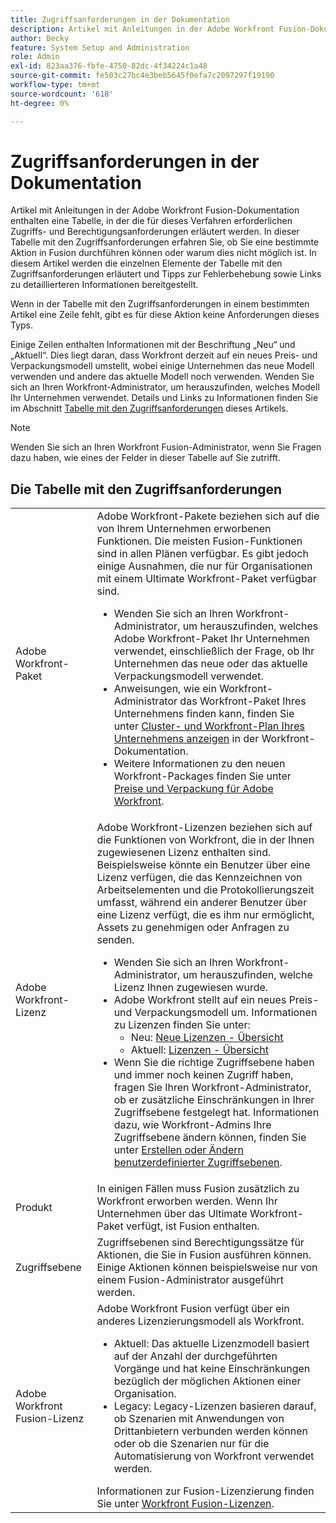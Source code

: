 ```yaml
---
title: Zugriffsanforderungen in der Dokumentation
description: Artikel mit Anleitungen in der Adobe Workfront Fusion-Dokumentation enthalten eine Tabelle, in der die für dieses Verfahren erforderlichen Zugriffs- und Berechtigungsanforderungen erläutert werden. In dieser Tabelle mit den Zugriffsanforderungen erfahren Sie, ob Sie eine bestimmte Aktion in Fusion durchführen können oder warum dies nicht möglich ist. In diesem Artikel werden die einzelnen Elemente der Tabelle mit den Zugriffsanforderungen erläutert und Tipps zur Fehlerbehebung sowie Links zu detaillierteren Informationen bereitgestellt.
author: Becky
feature: System Setup and Administration
role: Admin
exl-id: 823aa376-fbfe-4750-82dc-4f34224c1a48
source-git-commit: fe503c27bc4e3beb5645f0efa7c2097297f19190
workflow-type: tm+mt
source-wordcount: '618'
ht-degree: 0%

---
```


# Zugriffsanforderungen in der Dokumentation

Artikel mit Anleitungen in der Adobe Workfront Fusion-Dokumentation enthalten eine Tabelle, in der die für dieses Verfahren erforderlichen Zugriffs- und Berechtigungsanforderungen erläutert werden. In dieser Tabelle mit den Zugriffsanforderungen erfahren Sie, ob Sie eine bestimmte Aktion in Fusion durchführen können oder warum dies nicht möglich ist. In diesem Artikel werden die einzelnen Elemente der Tabelle mit den Zugriffsanforderungen erläutert und Tipps zur Fehlerbehebung sowie Links zu detaillierteren Informationen bereitgestellt.

Wenn in der Tabelle mit den Zugriffsanforderungen in einem bestimmten Artikel eine Zeile fehlt, gibt es für diese Aktion keine Anforderungen dieses Typs.

Einige Zeilen enthalten Informationen mit der Beschriftung „Neu“ und „Aktuell“. Dies liegt daran, dass Workfront derzeit auf ein neues Preis- und Verpackungsmodell umstellt, wobei einige Unternehmen das neue Modell verwenden und andere das aktuelle Modell noch verwenden. Wenden Sie sich an Ihren Workfront-Administrator, um herauszufinden, welches Modell Ihr Unternehmen verwendet. Details und Links zu Informationen finden Sie im Abschnitt [Tabelle mit den Zugriffsanforderungen](#the-access-requirements-table) dieses Artikels.

>[!NOTE]
>
>Wenden Sie sich an Ihren Workfront Fusion-Administrator, wenn Sie Fragen dazu haben, wie eines der Felder in dieser Tabelle auf Sie zutrifft.

## Die Tabelle mit den Zugriffsanforderungen

<table style="table-layout:auto"> 
 <col> 
 <col> 
 <tbody> 
  <tr> 
   <td role="rowheader">Adobe Workfront-Paket 
   <td> Adobe Workfront-Pakete beziehen sich auf die von Ihrem Unternehmen erworbenen Funktionen. Die meisten Fusion-Funktionen sind in allen Plänen verfügbar. Es gibt jedoch einige Ausnahmen, die nur für Organisationen mit einem Ultimate Workfront-Paket verfügbar sind. 
   <ul><li>Wenden Sie sich an Ihren Workfront-Administrator, um herauszufinden, welches Adobe Workfront-Paket Ihr Unternehmen verwendet, einschließlich der Frage, ob Ihr Unternehmen das neue oder das aktuelle Verpackungsmodell verwendet.</li>
   <li>Anweisungen, wie ein Workfront-Administrator das Workfront-Paket Ihres Unternehmens finden kann, finden Sie unter <a href="https://experienceleague.adobe.com/de/docs/workfront/using/administration-and-setup/get-started-administration/firewall-overview#view-your-organization-s-cluster-and-workfront-plan">Cluster- und Workfront-Plan Ihres Unternehmens anzeigen</a> in der Workfront-Dokumentation.</li><li>Weitere Informationen zu den neuen Workfront-Packages finden Sie unter <a href="https://business.adobe.com/products/workfront/pricing.html">Preise und Verpackung für Adobe Workfront</a>.</li></ul> </td> 
  </tr> 
  <tr> 
   <td role="rowheader">Adobe Workfront-Lizenz</td> 
   <td> Adobe Workfront-Lizenzen beziehen sich auf die Funktionen von Workfront, die in der Ihnen zugewiesenen Lizenz enthalten sind. Beispielsweise könnte ein Benutzer über eine Lizenz verfügen, die das Kennzeichnen von Arbeitselementen und die Protokollierungszeit umfasst, während ein anderer Benutzer über eine Lizenz verfügt, die es ihm nur ermöglicht, Assets zu genehmigen oder Anfragen zu senden. <p> 
   <ul>
   <li>Wenden Sie sich an Ihren Workfront-Administrator, um herauszufinden, welche Lizenz Ihnen zugewiesen wurde.</li>
   <li>Adobe Workfront stellt auf ein neues Preis- und Verpackungsmodell um. Informationen zu Lizenzen finden Sie unter:
   <ul>
   <li>Neu: <a href="https://experienceleague.adobe.com/de/docs/workfront/using/administration-and-setup/add-users/access-levels/licenses-overview">Neue Lizenzen - Übersicht</a></li>
   <li>Aktuell: <a href="https://experienceleague.adobe.com/de/docs/workfront/using/administration-and-setup/add-users/legacy-access-levels/wf-licenses">Lizenzen - Übersicht</a></li></ul></li>
   <li>Wenn Sie die richtige Zugriffsebene haben und immer noch keinen Zugriff haben, fragen Sie Ihren Workfront-Administrator, ob er zusätzliche Einschränkungen in Ihrer Zugriffsebene festgelegt hat. Informationen dazu, wie Workfront-Admins Ihre Zugriffsebene ändern können, finden Sie unter <a href="https://experienceleague.adobe.com/de/docs/workfront/using/administration-and-setup/get-started-administration/firewall-overview#view-your-organization-s-cluster-and-workfront-plan" class="MCXref xref">Erstellen oder Ändern benutzerdefinierter Zugriffsebenen</a>.
   </ul>
      </p> </td> 
  </tr> 
  <tr> 
   <td role="rowheader">Produkt</td> 
   <td>In einigen Fällen muss Fusion zusätzlich zu Workfront erworben werden. Wenn Ihr Unternehmen über das Ultimate Workfront-Paket verfügt, ist Fusion enthalten.
  <tr> 
   <td role="rowheader">Zugriffsebene</td> 
   <td> Zugriffsebenen sind Berechtigungssätze für Aktionen, die Sie in Fusion ausführen können. Einige Aktionen können beispielsweise nur von einem Fusion-Administrator ausgeführt werden. 
  <tr> 
   <td role="rowheader">Adobe Workfront Fusion-Lizenz</td> 
   <td>Adobe Workfront Fusion verfügt über ein anderes Lizenzierungsmodell als Workfront. 
   <ul><li>Aktuell: Das aktuelle Lizenzmodell basiert auf der Anzahl der durchgeführten Vorgänge und hat keine Einschränkungen bezüglich der möglichen Aktionen einer Organisation. </li>
   <li>Legacy: Legacy-Lizenzen basieren darauf, ob Szenarien mit Anwendungen von Drittanbietern verbunden werden können oder ob die Szenarien nur für die Automatisierung von Workfront verwendet werden. </li>
   </ul>
   Informationen zur Fusion-Lizenzierung finden Sie unter <a href="/help/workfront-fusion/set-up-and-manage-workfront-fusion/licensing-operations-overview/license-automation-vs-integration.md" class="MCXref xref">Workfront Fusion-Lizenzen</a>.
   </td> 
  </tr> 
 </tbody> 
</table>
